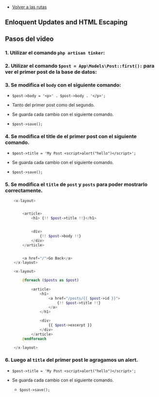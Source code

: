 - [Volver a las rutas](/Readme.md)

## Enloquent Updates and HTML Escaping

## Pasos del video

### 1. **Utilizar el comando `php artisan tinker`:**



### 2. **Utilizar el comando `$post = App\Models\Post::first():` para ver el primer post de la base de datos:**

### 3. **Se modifica el `body` con el siguiente comando:**

- `$post->body = '<p>' . $post->body . '</p>';`

- Tanto del primer post como del segundo.

- Se guarda cada cambio con el siguiente comando.

- `$post->save();`

### 4. **Se modifica el title de el primer post con el siguiente comando.**

- `$post->title = 'My Post <script>alert("hello")</script>';` 
  
- Se guarda cada cambio con el siguiente comando.

- `$post->save();`

### 5. **Se modifica el `title` de `post` y `posts` para poder mostrarlo correctamente.**

```php
    <x-layout>


        <article>
            <h1> {!! $post->title !!}</h1>

            
            <div>
                {!! $post->body !!}
            </div>
        </article>


        <a href="/">Go Back</a>
    </x-layout>
```

```php
    <x-layout>

        @foreach ($posts as $post)
            
            <article>
                <h1>
                    <a href="/posts/{{ $post->id }}">
                        {!! $post->title !!}
                    </a>
                </h1>

                <div>
                    {{ $post->excerpt }}
                </div>
            </article>
        @endforeach

    </x-layout>

```

### 6. **Luego al `title` del primer post le agragamos un alert.**

   - `$post->title = 'My Post <script>alert("hello")</script>';`
  
- Se guarda cada cambio con el siguiente comando.

  - `$post->save();`